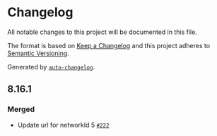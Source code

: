 # Changelog

All notable changes to this project will be documented in this file.

The format is based on [Keep a Changelog](https://keepachangelog.com/en/1.0.0/)
and this project adheres to [Semantic Versioning](https://semver.org/spec/v2.0.0.html).

Generated by [`auto-changelog`](https://github.com/CookPete/auto-changelog).

## 8.16.1

### Merged

- Update url for networkId 5 [`#222`](https://github.com/KyuzanInc/mint-sdk-js/pull/222)
